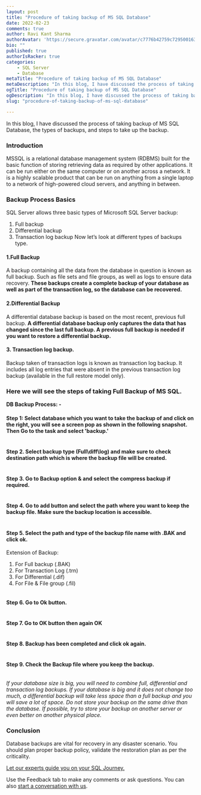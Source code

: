```yaml
---
layout: post
title: "Procedure of taking backup of MS SQL Database"
date: 2022-02-23
comments: true
author: Ravi Kant Sharma
authorAvatar: 'https://secure.gravatar.com/avatar/c7776b42759c729500163fc6588221ac'
bio: ""
published: true
authorIsRacker: true
categories:
    - SQL Server
    - Database
metaTitle: "Procedure of taking backup of MS SQL Database"
metaDescription: "In this blog, I have discussed the process of taking backup of MS SQL Database, the types of backups, and steps to take up the backup."
ogTitle: "Procedure of taking backup of MS SQL Database"
ogDescription: "In this blog, I have discussed the process of taking backup of MS SQL Database, the types of backups, and steps to take up the backup."
slug: "procedure-of-taking-backup-of-ms-sql-database"

---
```

In this blog, I have discussed the process of taking backup of MS SQL Database, the types of backups, and steps to take up the backup.

<!--more-->

### Introduction
MSSQL is a relational database management system (RDBMS) built for the basic function of storing retrieving data as required by other applications. It can be run either on the same computer or on another across a network.  It is a highly scalable product that can be run on anything from a single laptop to a network of high-powered cloud servers, and anything in between.



### Backup Process Basics


SQL Server allows three basic types of Microsoft SQL Server backup:
1.	Full backup
2.	Differential backup
3.	Transaction log backup
Now let’s look at different types of backups type.

#### 1.Full Backup
A backup containing all the data from the database in question is known as full backup. Such as file sets and file groups, as well as logs to ensure data recovery.  **These backups create a complete backup of your database as well as part of the transaction log, so the database can be recovered.**

#### 2.Differential Backup

A differential database backup is based on the most recent, previous full backup. **A differential database backup only captures the data that has changed since the last full backup. A previous full backup is needed if you want to restore a differential backup.**

#### 3.	Transaction log backup.
Backup taken of transaction logs is known as transaction log backup.
It includes all log entries that were absent in the previous transaction log backup (available in the full restore model only).

### Here we will see the steps of taking Full Backup of MS SQL.

**DB Backup Process: -**

#### Step 1: Select database which you want to take the backup of and click on the right, you will see a screen pop as shown in the following snapshot. Then Go to the task and select 'backup.'


<img src=Picture1.png title="" alt="">



#### Step 2. Select backup type (Full\diff\log) and make sure to check destination path which is where the backup file will be created. 


<img src=Picture2.png title="" alt="">



#### Step 3. Go to Backup option & and select the compress backup if required.


<img src=Picture3.png title="" alt="">



#### Step 4. Go to add button and select the path where you want to keep the backup file. Make sure the backup location is accessible.


<img src=Picture4.png title="" alt="">



#### Step 5. Select the path and type of the backup file name with .BAK and click ok.

Extension of Backup: 
1. For Full backup (.BAK) 
2. For Transaction Log (.trn) 
3. For Differential (.dif) 
4.	For File & File group (.fil)


<img src=Picture5.png title="" alt="">


#### Step 6. Go to Ok button.


<img src=Picture6.png title="" alt="">


#### Step 7. Go to OK button then again OK


<img src=Picture7.png title="" alt="">



#### Step 8. Backup has been completed and click ok again.


<img src=Picture8.png title="" alt="">


#### Step 9. Check the Backup file where you keep the backup.


<img src=Picture9.png title="" alt="">



_If your database size is big, you will need to combine full, differential and transaction log backups. If your database is big and it does not change too much, a differential backup will take less space than a full backup and you will save a lot of space._
_Do not store your backup on the same drive than the database. If possible, try to store your backup on another server or even better on another physical place._

### Conclusion
Database backups are vital for recovery in any disaster scenario. 
You should plan proper backup policy, validate the restoration plan as per the criticality.




<a class="cta red" id="cta" href="https://www.rackspace.com/data/managed-sql">Let our experts guide you on your SQL Journey.</a>

Use the Feedback tab to make any comments or ask questions. You can also
[start a conversation with us](https://www.rackspace.com/contact).
